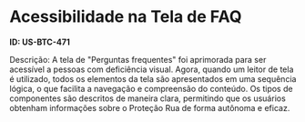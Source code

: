 # Acessibilidade na Tela de FAQ

**ID: US-BTC-471**

Descrição: A tela de "Perguntas frequentes" foi aprimorada para ser acessível a pessoas com deficiência visual. Agora, quando um leitor de tela é utilizado, todos os elementos da tela são apresentados em uma sequência lógica, o que facilita a navegação e compreensão do conteúdo. Os tipos de componentes são descritos de maneira clara, permitindo que os usuários obtenham informações sobre o Proteção Rua de forma autônoma e eficaz.